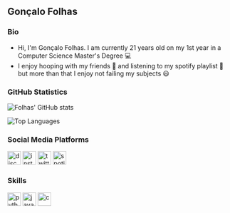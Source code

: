 ## Gonçalo Folhas

### Bio

- Hi, I'm Gonçalo Folhas. I am currently 21 years old on my 1st year in a Computer Science Master's Degree 💻
- I enjoy hooping with my friends 🏀 and listening to my spotify playlist 🎵 but more than that I enjoy not failing my subjects 😃

### GitHub Statistics



![Folhas' GitHub stats](https://github-readme-stats.vercel.app/api?username=GFolhas&show_icons=true&theme=radical)

![Top Languages](https://github-readme-stats.vercel.app/api/top-langs/?username=GFolhas&show_icons=true&theme=radical)


### Social Media Platforms

[<img src='https://img.shields.io/badge/Discord-7289DA?style=for-the-badge&logo=discord&logoColor=white' alt='discord' height='30' >](https://discordapp.com/users/431396411502886912/)
[<img src='https://img.shields.io/badge/Instagram-E4405F?style=for-the-badge&logo=instagram&logoColor=white' alt='instagram' height='30' >](https://www.instagram.com/gfolhas)
[<img src='https://img.shields.io/badge/Twitter-1DA1F2?style=for-the-badge&logo=twitter&logoColor=white' alt='twitter' height='30'>](https://twitter.com/foIhas)
[<img src='https://img.shields.io/badge/Spotify-1ED760?&style=for-the-badge&logo=spotify&logoColor=white' alt='spotify' height='30'>](https://open.spotify.com/user/bod9g534sfym4sod4jul78opp?si=a28c51205a854dc9)

  
 
 ### Skills
 
[<img src='https://img.shields.io/badge/Python-3776AB?style=for-the-badge&logo=python&logoColor=white' alt='python' height='30'>](https://docs.python.org/3/)
[<img src='https://img.shields.io/badge/Java-ED8B00?style=for-the-badge&logo=java&logoColor=white' alt='java' height='30'>](https://docs.oracle.com/en/java/)
[<img src='https://img.shields.io/badge/C-00599C?style=for-the-badge&logo=c&logoColor=white' alt='c' height='30'>](https://devdocs.io/c/)




